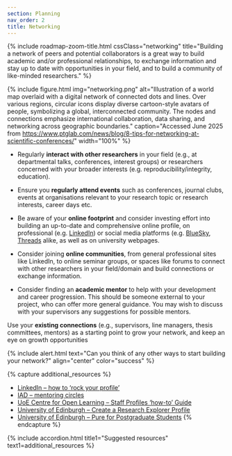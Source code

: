 ```yaml
---
section: Planning
nav_order: 2
title: Networking
---
```


{% include roadmap-zoom-title.html cssClass="networking" title="Building a network of peers and potential collaborators is a great way to build academic and/or professional relationships, to exchange information and stay up to date with opportunities in your field, and to build a community of like-minded researchers." %}

{% include figure.html img="networking.png" alt="Illustration of a world map overlaid with a digital network of connected dots and lines. Over various regions, circular icons display diverse cartoon-style avatars of people, symbolizing a global, interconnected community. The nodes and connections emphasize international collaboration, data sharing, and networking across geographic boundaries." caption="Accessed June 2025 from https://www.ptglab.com/news/blog/8-tips-for-networking-at-scientific-conferences/" width="100%" %}

- Regularly **interact with other researchers** in your field (e.g., at departmental talks, conferences, interest groups) or researchers concerned with your broader interests (e.g. reproducibility/integrity, education). 

- Ensure you **regularly attend events** such as conferences, journal clubs, events at organisations relevant to your research topic or research interests, career days etc. 

- Be aware of your **online footprint** and consider investing effort into building an up-to-date and comprehensive online profile, on professional (e.g. [LinkedIn](www.Linkedin.com)) or social media platforms (e.g. [BlueSky](https://bsky.app/), [Threads](https://www.threads.com/?hl=en) alike, as well as on university webpages. 

- Consider joining **online communities**, from general professional sites like LinkedIn, to online seminar groups, or spaces like forums to connect with other researchers in your field/domain and build connections or exchange information. 

- Consider finding an **academic mentor** to help with your development and career progression. This should be someone external to your project, who can offer more general guidance. You may wish to discuss with your supervisors any suggestions for possible mentors. 

Use your **existing connections** (e.g., supervisors, line managers, thesis committees, mentors) as a starting point to grow your network, and keep an eye on growth opportunities 

 
{% include alert.html text="Can you think of any other ways to start building your network?" align="center" color="success" %}

{% capture additional_resources %}
- [LinkedIn – how to ‘rock your profile’](https://www.linkedin.com/learning/rock-your-linkedin-profile/connect-to-opportunity-with-linkedin?u=50251009)
- [IAD – mentoring circles](https://institute-academic-development.ed.ac.uk/research-roles/research-only-staff/career-management/mentor/mentoring-circles)
- [UoE Centre for Open Learning – Staff Profiles ‘how-to’ Guide](https://col.ed.ac.uk/col-staff/staff-profile-how-to-guide)
- [University of Edinburgh – Create a Research Explorer Profile](https://library.ed.ac.uk/research-support/research-information-management/pure/your-research-profile)
- [University of Edinburgh – Pure for Postgraduate Students](https://library.ed.ac.uk/research-support/research-information-management/pure/postgraduate-students)
{% endcapture %}

{% include accordion.html title1="Suggested resources" text1=additional_resources %}
